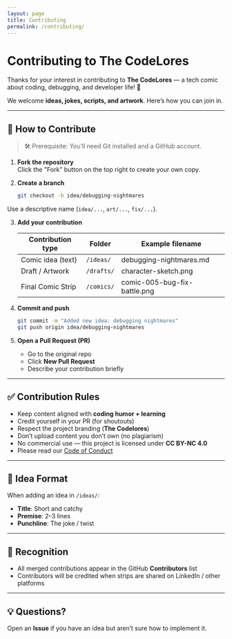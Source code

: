 ```yaml
---
layout: page
title: Contributing
permalink: /contributing/
---
```



# Contributing to The CodeLores

Thanks for your interest in contributing to **The CodeLores** — a tech comic about coding, debugging, and developer life! 🎉  

We welcome **ideas, jokes, scripts, and artwork**. Here’s how you can join in.

---

## 🚀 How to Contribute
> 🛠 Prerequisite: You’ll need Git installed and a GitHub account.

1. **Fork the repository**  
   Click the "Fork" button on the top right to create your own copy.

2. **Create a branch**  
   ```bash
   git checkout -b idea/debugging-nightmares


Use a descriptive name (`idea/...`, `art/...`, `fix/...`).

3. **Add your contribution**

   | Contribution type | Folder     | Example filename             |
   | ----------------- | ---------- | ---------------------------- |
   | Comic idea (text) | `/ideas/`  | debugging-nightmares.md      |
   | Draft / Artwork   | `/drafts/` | character-sketch.png         |
   | Final Comic Strip | `/comics/` | comic-005-bug-fix-battle.png |

4. **Commit and push**

   ```bash
   git commit -m "Added new idea: debugging nightmares"
   git push origin idea/debugging-nightmares
   ```

5. **Open a Pull Request (PR)**

   * Go to the original repo
   * Click **New Pull Request**
   * Describe your contribution briefly

---

## ✅ Contribution Rules

* Keep content aligned with **coding humor + learning**
* Credit yourself in your PR (for shoutouts)
* Respect the project branding (**The Codelores**)
* Don’t upload content you don’t own (no plagiarism)
* No commercial use — this project is licensed under **CC BY-NC 4.0**
* Please read our [Code of Conduct](CODE_OF_CONDUCT.md)

---

## 📄 Idea Format

When adding an idea in `/ideas/`:

* **Title**: Short and catchy
* **Premise**: 2–3 lines
* **Punchline**: The joke / twist

---

## 📢 Recognition

* All merged contributions appear in the GitHub **Contributors** list
* Contributors will be credited when strips are shared on LinkedIn / other platforms

---

## 💡 Questions?

Open an **Issue** if you have an idea but aren’t sure how to implement it.


